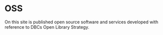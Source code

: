 OSS
===

On this site is published open source software and services developed with reference to DBCs Open Library Strategy.